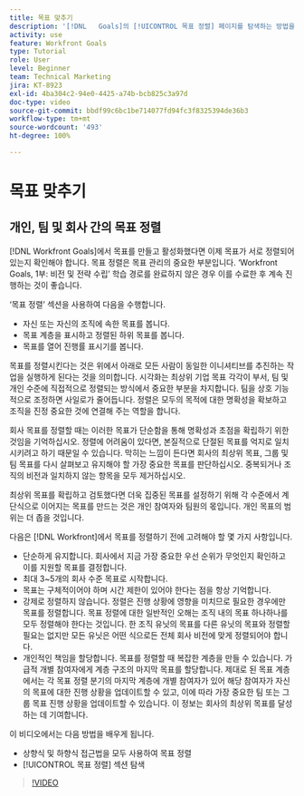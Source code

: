 ```yaml
---
title: 목표 맞추기
description: '[!DNL   Goals]의 [!UICONTROL 목표 정렬] 페이지를 탐색하는 방법을 알아봅니다.'
activity: use
feature: Workfront Goals
type: Tutorial
role: User
level: Beginner
team: Technical Marketing
jira: KT-8923
exl-id: 4ba304c2-94e0-4425-a74b-bcb825c3a97d
doc-type: video
source-git-commit: bbdf99c6bc1be714077fd94fc3f8325394de36b3
workflow-type: tm+mt
source-wordcount: '493'
ht-degree: 100%

---
```


# 목표 맞추기

## 개인, 팀 및 회사 간의 목표 정렬

[!DNL Workfront Goals]에서 목표를 만들고 활성화했다면 이제 목표가 서로 정렬되어 있는지 확인해야 합니다. 목표 정렬은 목표 관리의 중요한 부분입니다. ‘Workfront Goals, 1부: 비전 및 전략 수립’ 학습 경로를 완료하지 않은 경우 이를 수료한 후 계속 진행하는 것이 좋습니다.

<!--Insert link to LP 1, above -->

‘목표 정렬’ 섹션을 사용하여 다음을 수행합니다.

* 자신 또는 자신의 조직에 속한 목표를 봅니다.
* 목표 계층을 표시하고 정렬된 하위 목표를 봅니다.
* 목표를 열어 진행률 표시기를 봅니다.

목표를 정렬시킨다는 것은 위에서 아래로 모든 사람이 동일한 이니셔티브를 추진하는 작업을 실행하게 된다는 것을 의미합니다. 시각화는 최상위 기업 목표 각각이 부서, 팀 및 개인 수준에 직접적으로 정렬되는 방식에서 중요한 부분을 차지합니다. 팀을 상호 기능적으로 조정하면 사일로가 줄어듭니다. 정렬은 모두의 목적에 대한 명확성을 확보하고 조직을 진정 중요한 것에 연결해 주는 역할을 합니다.

회사 목표를 정렬할 때는 이러한 목표가 단순함을 통해 명확성과 초점을 확립하기 위한 것임을 기억하십시오. 정렬에 어려움이 있다면, 본질적으로 단절된 목표를 억지로 일치시키려고 하기 때문일 수 있습니다. 막히는 느낌이 든다면 회사의 최상위 목표, 그룹 및 팀 목표를 다시 살펴보고 유지해야 할 가장 중요한 목표를 판단하십시오. 중복되거나 조직의 비전과 일치하지 않는 항목을 모두 제거하십시오.

최상위 목표를 확립하고 검토했다면 더욱 집중된 목표를 설정하기 위해 각 수준에서 계단식으로 이어지는 목표를 만드는 것은 개인 참여자와 팀원의 몫입니다. 개인 목표의 범위는 더 좁을 것입니다.

<!-- Pro-tips graphic -->

다음은 [!DNL Workfront]에서 목표를 정렬하기 전에 고려해야 할 몇 가지 사항입니다.

* 단순하게 유지합니다. 회사에서 지금 가장 중요한 우선 순위가 무엇인지 확인하고 이를 지원할 목표를 결정합니다.
* 최대 3~5개의 회사 수준 목표로 시작합니다.
* 목표는 구체적이어야 하며 시간 제한이 있어야 한다는 점을 항상 기억합니다.
* 강제로 정렬하지 않습니다. 정렬은 진행 상황에 영향을 미치므로 필요한 경우에만 목표를 정렬합니다. 목표 정렬에 대한 일반적인 오해는 조직 내의 목표 하나하나를 모두 정렬해야 한다는 것입니다. 한 조직 유닛의 목표를 다른 유닛의 목표와 정렬할 필요는 없지만 모든 유닛은 어떤 식으로든 전체 회사 비전에 맞게 정렬되어야 합니다.
* 개인적인 책임을 할당합니다. 목표를 정렬할 때 복잡한 계층을 만들 수 있습니다. 가급적 개별 참여자에게 계층 구조의 마지막 목표를 할당합니다. 제대로 된 목표 계층에서는 각 목표 정렬 분기의 마지막 계층에 개별 참여자가 있어 해당 참여자가 자신의 목표에 대한 진행 상황을 업데이트할 수 있고, 이에 따라 가장 중요한 팀 또는 그룹 목표 진행 상황을 업데이트할 수 있습니다. 이 정보는 회사의 최상위 목표를 달성하는 데 기여합니다.

이 비디오에서는 다음 방법을 배우게 됩니다.

* 상향식 및 하향식 접근법을 모두 사용하여 목표 정렬
* [!UICONTROL 목표 정렬] 섹션 탐색

>[!VIDEO](https://video.tv.adobe.com/v/3415970/?quality=12&learn=on&enablevpops=1&captions=kor)
